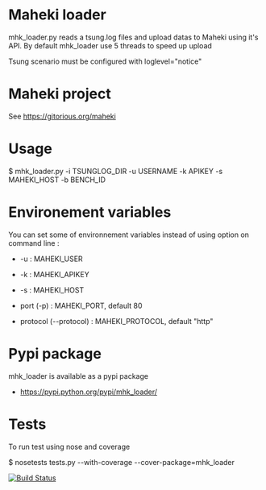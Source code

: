 Maheki loader
=============

mhk_loader.py reads a tsung.log files and upload datas to Maheki using
it's API. By default mhk_loader use 5 threads to speed up upload

Tsung scenario must be configured with loglevel="notice"

<tsung loglevel="notice" dumptraffic="false" version="1.0">


Maheki project
==============

See https://gitorious.org/maheki

Usage
=====

$ mhk_loader.py -i TSUNGLOG_DIR -u USERNAME -k APIKEY -s MAHEKI_HOST -b BENCH_ID

Environement variables
=======================

You can set some of environnement variables instead of using option
on command line :

* -u : MAHEKI_USER

* -k : MAHEKI_APIKEY

* -s : MAHEKI_HOST

* port (-p) : MAHEKI_PORT, default 80

* protocol (--protocol) : MAHEKI_PROTOCOL, default "http"

Pypi package
============

mhk_loader is available as a pypi package 

* https://pypi.python.org/pypi/mhk_loader/

Tests
=====

To run test using nose and coverage

$ nosetests tests.py --with-coverage --cover-package=mhk_loader

[![Build Status](https://travis-ci.org/rodo/mhk-loader.png?branch=master)](https://travis-ci.org/rodo/mhk-loader)
